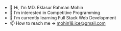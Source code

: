 -  👋 Hi, I’m MD. Eklasur Rahman Mohin
-  👀 I’m interested in Competitive Programming
-  🌱 I’m currently learning Full Stack Web Development
-  📫 How to reach me -> mohin18.ice@gmail.com
